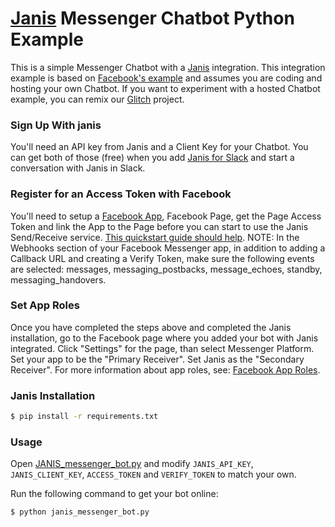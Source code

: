 # [Janis](https://www.janis.ai) Messenger Chatbot Python Example

This is a simple Messenger Chatbot with a [Janis](https://www.janis.ai) integration. 
This integration example is based on [Facebook's example](https://github.com/fbsamples/messenger-platform-samples) and assumes you are coding and hosting your own Chatbot.  If you want to experiment with a hosted Chatbot example, you can remix our [Glitch](https://glitch.com/edit/#!/blaze-temper) project. 


### Sign Up With janis

You'll need an API key from Janis and a Client Key for your Chatbot.  You can get both of those (free) when you add [Janis for Slack](https://www.janis.ai) and start a conversation with Janis in Slack.

### Register for an Access Token with Facebook

You'll need to setup a [Facebook App](https://developers.facebook.com/apps/), Facebook Page, get the Page Access Token and link the App to the Page before you can start to use the Janis Send/Receive service.
[This quickstart guide should help](https://developers.facebook.com/docs/messenger-platform/quickstart).
NOTE: In the Webhooks section of your Facebook Messenger app, in addition to adding a Callback URL and creating a Verify Token, make sure the following events are selected: messages, messaging_postbacks, message_echoes, standby, messaging_handovers. 

### Set App Roles

Once you have completed the steps above and completed the Janis installation, go to the Facebook page where you added your bot with Janis integrated. Click "Settings" for the page, than select Messenger Platform. Set your app to be the "Primary Receiver". Set Janis as the "Secondary Receiver". For more information about app roles, see: [Facebook App Roles](https://developers.facebook.com/docs/messenger-platform/handover-protocol#app_roles).

### Janis Installation

```bash
$ pip install -r requirements.txt
```

### Usage

Open [JANIS_messenger_bot.py](./JANIS_messenger_bot.py) and modify `JANIS_API_KEY`, `JANIS_CLIENT_KEY`, `ACCESS_TOKEN` and `VERIFY_TOKEN` to match your own.

Run the following command to get your bot online:

```bash
$ python janis_messenger_bot.py
```
